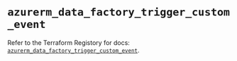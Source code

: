 # `azurerm_data_factory_trigger_custom_event`

Refer to the Terraform Registory for docs: [`azurerm_data_factory_trigger_custom_event`](https://registry.terraform.io/providers/hashicorp/azurerm/3.54.0/docs/resources/data_factory_trigger_custom_event).
